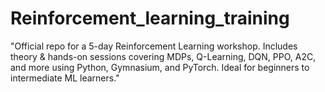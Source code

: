 # Reinforcement_learning_training
"Official repo for a 5-day Reinforcement Learning workshop. Includes theory &amp; hands-on sessions covering MDPs, Q-Learning, DQN, PPO, A2C, and more using Python, Gymnasium, and PyTorch. Ideal for beginners to intermediate ML learners."
